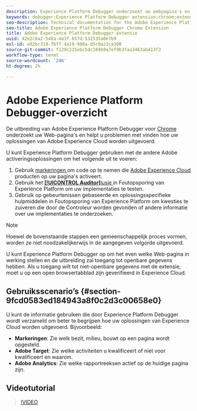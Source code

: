 ```yaml
---
description: Experience Platform Debugger onderzoekt uw webpagina's en helpt u problemen te vinden met de manier waarop uw Experience Cloud-oplossingen zijn geïmplementeerd.
keywords: debugger;Experience Platform Debugger extension;chroom;extension
seo-description: Technical documentation for the Adobe Experience Platform Debugger Chrome Extension - examine your web pages and understand problems with your Experience Cloud solution mplementations
seo-title: Adobe Experience Platform Debugger Chrome Extension
title: Adobe Experience Platform Debugger-extensie
uuid: 42e2c8a2-548a-4a3f-b57d-532535a0e7b9
exl-id: e02bc318-fbff-4a19-980a-d5c0a21ca300
source-git-commit: f129c215ebc5dc169b9a7ef9b3faa3463ab413f3
workflow-type: tm+mt
source-wordcount: '246'
ht-degree: 2%

---
```


# Adobe Experience Platform Debugger-overzicht

De uitbreiding van Adobe Experience Platform Debugger voor [ Chrome ](https://chrome.google.com/webstore/detail/adobe-experience-platform/bfnnokhpnncpkdmbokanobigaccjkpob) onderzoekt uw Web-pagina&#39;s en helpt u problemen met vinden hoe uw oplossingen van Adobe Experience Cloud worden uitgevoerd.

U kunt Experience Platform Debugger gebruiken met de andere Adobe activeringsoplossingen om het volgende uit te voeren:

1. Gebruik [ markeringen ](../tags/home.md) om code op te nemen die [ Adobe Experience Cloud ](https://experienceleague.adobe.com/docs/core-services/interface/experience-cloud.html) producten op uw pagina&#39;s activeert.
1. Gebruik het [**[!UICONTROL Auditor]**&#x200B;lusje ](./auditor/overview.md) in Foutopsporing van Experience Platform om uw implementaties te testen.
1. Gebruik op gebeurtenissen gebaseerde en oplossingsspecifieke hulpmiddelen in Foutopsporing van Experience Platform om kwesties te zuiveren die door de Controleur worden gevonden of andere informatie over uw implementaties te onderzoeken.

>[!NOTE]
>
>Hoewel de bovenstaande stappen een gemeenschappelijk proces vormen, worden ze niet noodzakelijkerwijs in de aangegeven volgorde uitgevoerd.

U kunt Experience Platform Debugger op om het even welke Web-pagina in werking stellen en de uitbreiding zal toegang tot openbare gegevens hebben. Als u toegang wilt tot niet-openbare gegevens met de extensie, moet u op een open browsertabblad zijn geverifieerd in Experience Cloud.

## Gebruiksscenario’s {#section-9fcd0583ed184943a8f0c2d3c00658e0}

U kunt de informatie gebruiken die door Experience Platform Debugger wordt verzameld om beter te begrijpen hoe uw oplossingen van Experience Cloud worden uitgevoerd. Bijvoorbeeld:

* **Markeringen**: Zie welk bezit, milieu, bouwt op een pagina wordt opgesteld.
* **Adobe Target**: Zie welke activiteiten u kwalificeert of niet voor kwalificeert en waarom.
* **Adobe Analytics**: Zie welke rapportreeksen actief op de huidige pagina zijn.

## Videotutorial

>[!VIDEO](https://video.tv.adobe.com/v/32156?quality=12&learn=on)
